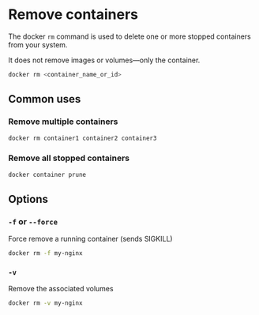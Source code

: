 # Remove containers

The docker `rm` command is used to delete one or more stopped containers from your system.

It does not remove images or volumes—only the container.

```bash
docker rm <container_name_or_id>
```

## Common uses

### Remove multiple containers

```bash
docker rm container1 container2 container3
```

### Remove all stopped containers

```bash
docker container prune
```

## Options

### `-f` or `--force`

Force remove a running container (sends SIGKILL)

```bash
docker rm -f my-nginx
```

### `-v`

Remove the associated volumes

```bash
docker rm -v my-nginx
```
